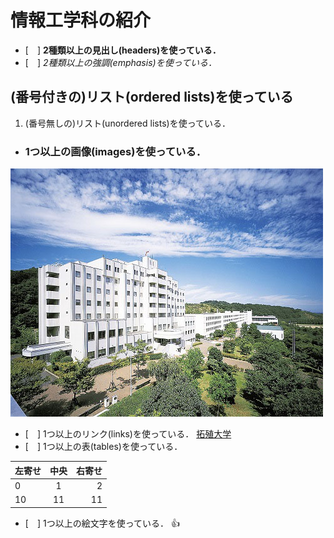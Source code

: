 # 情報工学科の紹介
<!-- Markdown記法を使って学科の紹介ページを作る -->

<!-- この部分より上に記述を追加して下のチェックボックスで確認する -->
- [　] **2種類以上の見出し(headers)を使っている．**
- [　] *2種類以上の強調(emphasis)を使っている．*
## (番号付きの)リスト(ordered lists)を使っている

1.  (番号無しの)リスト(unordered lists)を使っている．

- ### 1つ以上の画像(images)を使っている． 

![Takushoku University](hachioji.jpg)
- [　] 1つ以上のリンク(links)を使っている．
[拓殖大学](http://www.takushoku-u.ac.jp "Takushoku University")
- [　] 1つ以上の表(tables)を使っている．

|左寄せ|中央|右寄せ|
|:---|:---:|---:|
| 0 | 1 | 2 |
| 10 | 11 | 11 |

- [　] 1つ以上の絵文字を使っている．
:+1:
